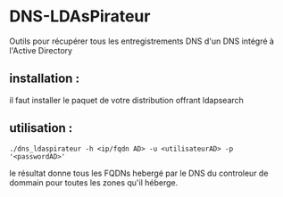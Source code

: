 # DNS-LDAsPirateur
Outils pour récupérer tous les entregistrements DNS d'un DNS intégré à l'Active Directory
## installation :
il faut installer le paquet de votre distribution offrant ldapsearch
## utilisation :
```
./dns_ldaspirateur -h <ip/fqdn AD> -u <utilisateurAD> -p '<passwordAD>'
```
le résultat donne tous les FQDNs hebergé par le DNS du controleur de dommain pour toutes les zones qu'il héberge.
